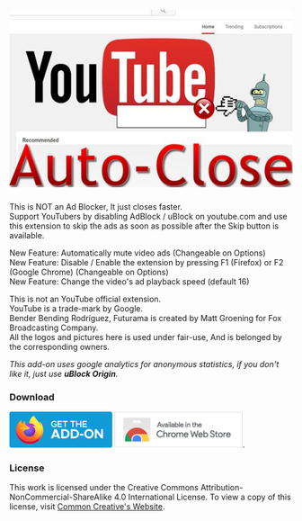 ![Logo](https://raw.githubusercontent.com/ZionDevelopers/youtube-ad-auto-closer/main/firefox-banner.jpg)
====
This is NOT an Ad Blocker, It just closes faster.<br/>
Support YouTubers by disabling AdBlock / uBlock on youtube.com and use this extension to skip the ads as soon as possible after the Skip button is available.<br/>

New Feature: Automatically mute video ads (Changeable on Options)<br/>
New Feature: Disable / Enable the extension by pressing F1 (Firefox) or F2 (Google Chrome) (Changeable on Options)<br/>
New Feature: Change the video's ad playback speed (default 16) <br />

This is not an YouTube official extension.<br/>
YouTube is a trade-mark by Google.<br/>
Bender Bending Rodríguez, Futurama is created by Matt Groening for Fox Broadcasting Company.<br/>
All the logos and pictures here is used under fair-use, And is belonged by the corresponding owners.<br/>

<i>This add-on uses google analytics for anonymous statistics, if you don't like it, just use <b>uBlock Origin</b>.</i><br/>

### Download
[![Logo](https://raw.githubusercontent.com/ZionDevelopers/youtube-ad-auto-skip/main/firefox-button.png)][Firefox] [![Logo](https://raw.githubusercontent.com/ZionDevelopers/youtube-ad-auto-skip/main/chrome-button.png)][GoogleChrome].

### License

This work is licensed under the Creative Commons Attribution-NonCommercial-ShareAlike 4.0 International License.
To view a copy of this license, visit [Common Creative's Website][License].

[GoogleChrome]: <https://chrome.google.com/webstore/detail/youtube-ad-auto-closer/janhkcfgfnafdebdmlbnhopmnoiepmpc>
[Firefox]: <https://addons.mozilla.org/en-US/firefox/addon/youtube-ad-auto-skip/>
[License]: <https://creativecommons.org/licenses/by-nc-sa/4.0/>
